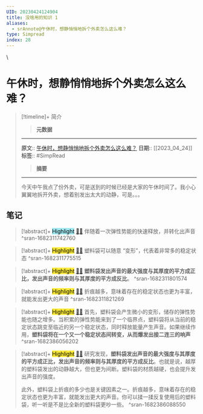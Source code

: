```yaml
---
UID: 20230424124904
title: 没啥用的知识 1
aliases:
  - srAnnote@午休时，想静悄悄地拆个外卖怎么这么难？
type: Simpread
index: 28
---
```

\
# 午休时，想静悄悄地拆个外卖怎么这么难？

> [!timeline]+ 简介
>> **元数据**
>---
> **原文**:: [午休时，想静悄悄地拆个外卖怎么这么难？](https://mp.weixin.qq.com/s/h4UCpo11qFwrgwwExJ71sg)
> **日期**:: [[2023_04_24]]
> **标签**:: #SimpRead 
>> **摘要**
>---
> 今天中午我点了份外卖，可是送到的时候已经是大家的午休时间了。我小心翼翼地拆开外卖，想着别发出太大的动静，可是。。。

## 笔记

> [!abstract]+ <mark style="background-color: #a2e9f2">Highlight</mark> [🧷](<http://localhost:7026/reading/28#id=1682311742760>)[🌐](<#id=1682311742760>) 
> 伴随着一次弹性势能的快速释放，并转化出声音
^sran-1682311742760

> [!abstract]+ <mark style="background-color: #ffeb3b">Highlight</mark> [🧷](<http://localhost:7026/reading/28#id=1682311775515>)[🌐](<#id=1682311775515>) 
> 塑料袋可以随意 “变形”，代表着非常多的稳定状态
^sran-1682311775515

> [!abstract]+ <mark style="background-color: #ffeb3b">Highlight</mark> [🧷](<http://localhost:7026/reading/28#id=1682311801574>)[🌐](<#id=1682311801574>) 
> **塑料袋发出声音的最大强度与其厚度的平方成正比，发出声音的频率则与其厚度的平方成反比**。
^sran-1682311801574

> [!abstract]+ <mark style="background-color: #ffeb3b">Highlight</mark> [🧷](<http://localhost:7026/reading/28#id=1682311821269>)[🌐](<#id=1682311821269>) 
> 折痕越多，意味着存在的稳定状态也更为丰富，就能发出更大的声音
^sran-1682311821269

> [!abstract]+ <mark style="background-color: #ffeb3b">Highlight</mark> [🧷](<http://localhost:7026/reading/28#id=1682386056202>)[🌐](<#id=1682386056202>) 
> 首先，塑料袋会产生微小的变形，储存的弹性势能也随之增多。当积累的弹性势能来到了一个临界点，塑料袋将从当前的稳定状态跳变至临近的另一个稳定状态，同时释放能量产生声音。如果继续作用，**塑料袋将在一个又一个稳定状态间转变，从而爆发出接二连三的响声**
^sran-1682386056202

> [!abstract]+ <mark style="background-color: #ffeb3b">Highlight</mark> [🧷](<http://localhost:7026/reading/28#id=1682386088550>)[🌐](<#id=1682386088550>) 
> 研究发现，**塑料袋发出声音的最大强度与其厚度的平方成正比，发出声音的频率则与其厚度的平方成反比**。也就是说，越厚的塑料袋发出的动静越大，但也更为间断。塑料袋的材质越硬，也会提升发出声音的强度。
> 
> 此外，塑料袋上折痕的多少也是关键因素之一。折痕越多，意味着存在的稳定状态也更为丰富，就能发出更大的声音。你可以揉一揉反复使用后的塑料袋，听一听是不是比全新的塑料袋更吵一些。
^sran-1682386088550


